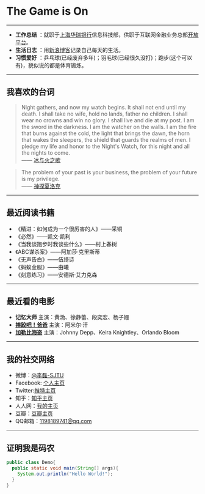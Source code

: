 #  The Game is On

----------------------------------

- **工作总结** ：就职于[上海华瑞银行](https://www.shrbank.com/)信息科技部，供职于互联网金融业务总部[开放平台](https://open.hulubank.com.cn/)。
- **生活日志** ：用[新浪博客](http://blog.sina.com.cn/lilei1998)记录自己每天的生活。
- **习惯爱好** ：乒乓球(已经废弃多年)；羽毛球(已经很久没打)；跑步(这个可以有)，貌似说的都是体育锻炼。

-----------------------------

## 我喜欢的台词

> Night gathers, and now my watch begins. It shall not end until my death. I shall take no wife, hold no lands, father no children. I shall wear no crowns and win no glory. I shall live and die at my post. I am the sword in the darkness. I am the watcher on the walls. I am the fire that burns against the cold, the light that brings the dawn, the horn that wakes the sleepers, the shield that guards the realms of men. I pledge my life and honor to the Night's Watch, for this night and all the nights to come.     
—— [冰与火之歌](http://asoiaf.huiji.wiki/wiki/)

> The problem of your past is your business, the problem of your future is my privilege.	
—— [神探夏洛克](http://www.sherlock-holmes.co.uk/)



-----------


## 最近阅读书籍

* 《精进：如何成为一个很厉害的人》——采铜
* 《必然》——凯文·凯利
* 《当我谈跑步时我谈些什么》——村上春树
* 《ABC谋杀案》——阿加莎·克里斯蒂
* 《无声告白》——伍绮诗
* 《蚂蚁金服》——由曦
* 《刻意练习》——安德斯·艾力克森


------------------------------

## 最近看的电影

- **记忆大师**  主演：黄渤、徐静蕾、段奕宏、杨子姗
- **[摔跤吧！爸爸](http://blog.sina.com.cn/s/blog_76b0a9b60102xble.html)**  主演：阿米尔·汗 
- **[加勒比海盗](http://blog.sina.com.cn/s/blog_76b0a9b60102xcg6.html)** 主演：Johnny Depp、Keira Knightley、Orlando Bloom

-----------------------------
## 我的社交网络
- 微博：[@李磊-SJTU](http://weibo.com/lingtiandipan)
- Facebook: [个人主页](https://www.facebook.com/lilei11981)
- Twitter:[推特主页](https://twitter.com/lilei1998)
- 知乎：[知乎主页](https://www.zhihu.com/people/li-lei-10-26)
- 人人网：[我的主页](http://www.renren.com/357981768/profile)
- 豆瓣：[豆瓣主页](https://www.douban.com/people/lilei1998/)
- QQ邮箱：<1198189741@qq.com>

---------------------------

## 证明我是码农
``` java
public class Demo{
  public static void main(String[] args){
    System.out.println("Hello World!");
  }
}
```
